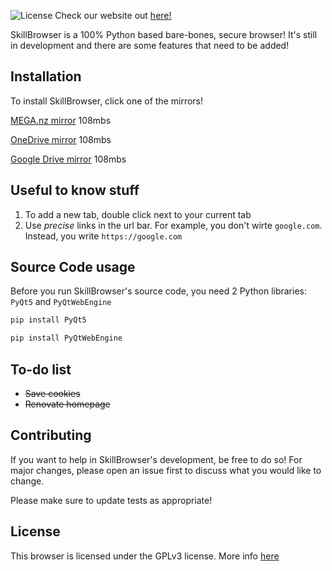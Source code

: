 ![License](https://img.shields.io/github/license/JohnSkill/SkillBrowser)
Check our website out [here!](https://johnskillanimation.wixsite.com/skillbrowser)

SkillBrowser is a 100% Python based bare-bones, secure browser! It's still in development and there are some features that need to be added!

## Installation

To install SkillBrowser, click one of the mirrors! 

[MEGA.nz mirror](https://mega.nz/file/0FJ3nSYR#4U0ZZmET-bC07qSIUYjCJR-FnVKJnNY8hbL-D-Mukd4) 108mbs

[OneDrive mirror](https://1drv.ms/u/s!AhsvlghXEQaAab_0U3flxRo884I?e=69SmZk) 108mbs

[Google Drive mirror](https://drive.google.com/file/d/1vmWYqs-A5nBgVj__BEaF-Np4_W6Kl2Du/view?usp=sharing) 108mbs


## Useful to know stuff

1) To add a new tab, double click next to your current tab
2) Use _precise_ links in the url bar. For example, you don't wirte `google.com`. Instead, you write `https://google.com`

## Source Code usage

Before you run SkillBrowser's source code, you need 2 Python libraries: `PyQt5` and `PyQtWebEngine`

```python
pip install PyQt5
```
```python
pip install PyQtWebEngine
```
## To-do list
- ~~Save cookies~~
- ~~Renovate homepage~~

## Contributing
If you want to help in SkillBrowser's development, be free to do so! For major changes, please open an issue first to discuss what you would like to change.

Please make sure to update tests as appropriate!

## License
This browser is licensed under the GPLv3 license. More info [here](https://github.com/JohnSkill/SkillBrowser/blob/main/LICENSE)
